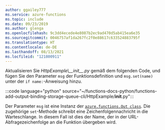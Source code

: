 ```yaml
---
author: ggailey777
ms.service: azure-functions
ms.topic: include
ms.date: 09/23/2019
ms.author: glenga
ms.openlocfilehash: 9c3dd4ecede4e8087b2ec9ad470d5ab415ea6e35
ms.sourcegitcommit: 0046757af1da267fc2f0e88617c633524883795f
ms.translationtype: HT
ms.contentlocale: de-DE
ms.lasthandoff: 08/13/2021
ms.locfileid: "121800911"
---
```

Aktualisieren Sie *HttpExample\\\_\_init\_\_.py* gemäß dem folgenden Code, und fügen Sie den Parameter `msg` der Funktionsdefinition und `msg.set(name)` unter der `if name:`-Anweisung hinzu.

:::code language="python" source="~/functions-docs-python/functions-add-output-binding-storage-queue-cli/HttpExample/__init__.py":::

Der Parameter `msg` ist eine Instanz der [`azure.functions.Out class`](/python/api/azure-functions/azure.functions.out). Die zugehörige `set`-Methode schreibt eine Zeichenfolgennachricht in die Warteschlange. In diesem Fall ist dies der Name, der in der URL-Abfragezeichenfolge an die Funktion übergeben wird.
